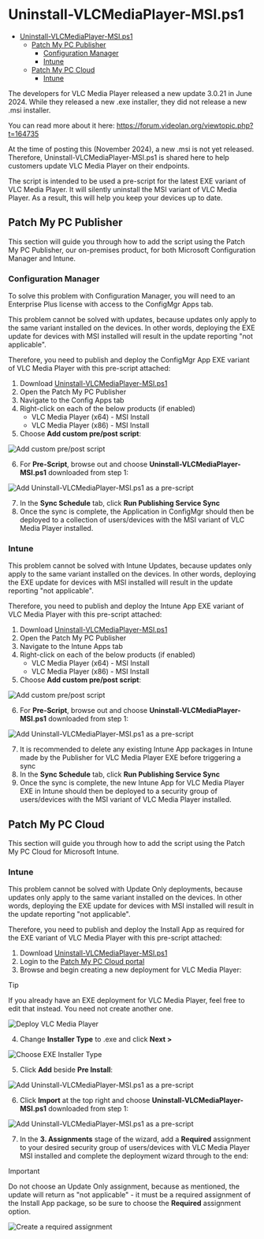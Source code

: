 # Uninstall-VLCMediaPlayer-MSI.ps1

- [Uninstall-VLCMediaPlayer-MSI.ps1](#uninstall-vlcmediaplayer-msips1)
  - [Patch My PC Publisher](#patch-my-pc-publisher)
    - [Configuration Manager](#configuration-manager)
    - [Intune](#intune)
  - [Patch My PC Cloud](#patch-my-pc-cloud)
    - [Intune](#intune-1)

The developers for VLC Media Player released a new update 3.0.21 in June 2024. While they released a new .exe installer, they did not release a new .msi installer.

You can read more about it here: https://forum.videolan.org/viewtopic.php?t=164735

At the time of posting this (November 2024), a new .msi is not yet released. Therefore, Uninstall-VLCMediaPlayer-MSI.ps1 is shared here to help customers update VLC Media Player on their endpoints.

The script is intended to be used a pre-script for the latest EXE variant of VLC Media Player. It will silently uninstall the MSI variant of VLC Media Player. As a result, this will help you keep your devices up to date.

## Patch My PC Publisher

This section will guide you through how to add the script using the Patch My PC Publisher, our on-premises product, for both Microsoft Configuration Manager and Intune.

### Configuration Manager

To solve this problem with Configuration Manager, you will need to an Enterprise Plus license with access to the ConfigMgr Apps tab. 

This problem cannot be solved with updates, because updates only apply to the same variant installed on the devices. In other words, deploying the EXE update for devices with MSI installed will result in the update reporting "not applicable".

Therefore, you need to publish and deploy the ConfigMgr App EXE variant of VLC Media Player with this pre-script attached:

1. Download [Uninstall-VLCMediaPlayer-MSI.ps1](Uninstall-VLCMediaPlayer-MSI.ps1)
2. Open the Patch My PC Publisher
3. Navigate to the Config Apps tab
4. Right-click on each of the below products (if enabled)
   - VLC Media Player (x64) - MSI Install
   - VLC Media Player (x86) - MSI Install
5. Choose **Add custom pre/post script**:

![Add custom pre/post script](images/Publisher-CM-AddCustomPrePostScript.png)

6. For **Pre-Script**, browse out and choose **Uninstall-VLCMediaPlayer-MSI.ps1** downloaded from step 1:

![Add Uninstall-VLCMediaPlayer-MSI.ps1 as a pre-script](images/Publisher-PreScript.png)

7. In the **Sync Schedule** tab, click **Run Publishing Service Sync**
8. Once the sync is complete, the Application in ConfigMgr should then be deployed to a collection of users/devices with the MSI variant of VLC Media Player installed.

### Intune

This problem cannot be solved with Intune Updates, because updates only apply to the same variant installed on the devices. In other words, deploying the EXE update for devices with MSI installed will result in the update reporting "not applicable".

Therefore, you need to publish and deploy the Intune App EXE variant of VLC Media Player with this pre-script attached:

1. Download [Uninstall-VLCMediaPlayer-MSI.ps1](Uninstall-VLCMediaPlayer-MSI.ps1)
2. Open the Patch My PC Publisher
3. Navigate to the Intune Apps tab
4. Right-click on each of the below products (if enabled)
   - VLC Media Player (x64) - MSI Install
   - VLC Media Player (x86) - MSI Install
5. Choose **Add custom pre/post script**:

![Add custom pre/post script](images/Publisher-Intune-AddCustomPrePostScript.png)

6. For **Pre-Script**, browse out and choose **Uninstall-VLCMediaPlayer-MSI.ps1** downloaded from step 1:

![Add Uninstall-VLCMediaPlayer-MSI.ps1 as a pre-script](images/Publisher-PreScript.png)

7. It is recommended to delete any existing Intune App packages in Intune made by the Publisher for VLC Media Player EXE before triggering a sync
8. In the **Sync Schedule** tab, click **Run Publishing Service Sync**
9. Once the sync is complete, the new Intune App for VLC Media Player EXE in Intune should then be deployed to a security group of users/devices with the MSI variant of VLC Media Player installed.

## Patch My PC Cloud

This section will guide you through how to add the script using the Patch My PC Cloud for Microsoft Intune.

### Intune 

This problem cannot be solved with Update Only deployments, because updates only apply to the same variant installed on the devices. In other words, deploying the EXE update for devices with MSI installed will result in the update reporting "not applicable".

Therefore, you need to publish and deploy the Install App as required for the EXE variant of VLC Media Player with this pre-script attached:

1. Download [Uninstall-VLCMediaPlayer-MSI.ps1](Uninstall-VLCMediaPlayer-MSI.ps1)
2. Login to the [Patch My PC Cloud portal](https://portal.patchmypc.com)
3. Browse and begin creating a new deployment for VLC Media Player:

> [!TIP]
> If you already have an EXE deployment for VLC Media Player, feel free to edit that instead. You need not create another one.

![Deploy VLC Media Player](images/Cloud-DeployVLC.png)

4. Change **Installer Type** to .exe and click **Next >**

![Choose EXE Installer Type](images/Cloud-InstallerTypeVLC.png)

5. Click **Add** beside **Pre Install**:

![Add Uninstall-VLCMediaPlayer-MSI.ps1 as a pre-script](images/Cloud-AddCustomPreInstallScript.png)

6. Click **Import** at the top right and choose **Uninstall-VLCMediaPlayer-MSI.ps1** downloaded from step 1:

![Add Uninstall-VLCMediaPlayer-MSI.ps1 as a pre-script](images/Cloud-AddCustomPreInstallScript2.png)

7. In the **3. Assignments** stage of the wizard, add a **Required** assignment to your desired security group of users/devices with VLC Media Player MSI installed and complete the deployment wizard through to the end:

> [!IMPORTANT]  
> Do not choose an Update Only assignment, because as mentioned, the update will return as "not applicable" - it must be a required assignment of the Install App package, so be sure to choose the **Required** assignment option.

![Create a required assignment](images/Cloud-RequiredAssignment.png)